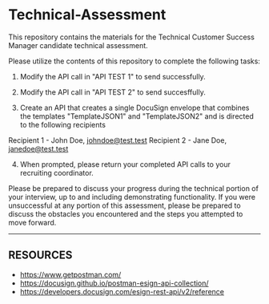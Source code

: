 # Technical-Assessment
This repository contains the materials for the Technical Customer Success Manager candidate technical assessment.

Please utilize the contents of this repository to complete the following tasks:

1. Modify the API call in "API TEST 1" to send successfully.

2. Modify the API call in "API TEST 2" to send succesffully.

3. Create an API that creates a single DocuSign envelope that combines the templates "TemplateJSON1" and "TemplateJSON2" and is directed to the following recipients

  Recipient 1 - John Doe, johndoe@test.test
  Recipient 2 - Jane Doe, janedoe@test.test

4. When prompted, please return your completed API calls to your recruiting coordinator. 

Please be prepared to discuss your progress during the technical portion of your interview, up to and including demonstrating functionality. If you were unsuccessful at any portion of this assessment, please be prepared to discuss the obstacles you encountered and the steps you attempted to move forward.



----------
RESOURCES
----------
* https://www.getpostman.com/
* https://docusign.github.io/postman-esign-api-collection/
* https://developers.docusign.com/esign-rest-api/v2/reference
